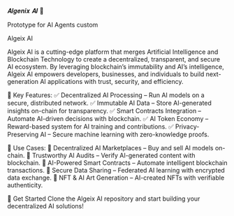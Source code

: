 𝑨𝒍𝒈𝒆𝒏𝒊𝒙 𝑨𝑰 🤖

Prototype for AI Agents custom

Algeix AI

Algeix AI is a cutting-edge platform that merges Artificial Intelligence and Blockchain Technology to create a decentralized, transparent, and secure AI ecosystem. By leveraging blockchain’s immutability and AI’s intelligence, Algeix AI empowers developers, businesses, and individuals to build next-generation AI applications with trust, security, and efficiency.

🌟 Key Features: ✅ Decentralized AI Processing – Run AI models on a secure, distributed network. ✅ Immutable AI Data – Store AI-generated insights on-chain for transparency. ✅ Smart Contracts Integration – Automate AI-driven decisions with blockchain. ✅ AI Token Economy – Reward-based system for AI training and contributions. ✅ Privacy-Preserving AI – Secure machine learning with zero-knowledge proofs.

🚀 Use Cases: 🔹 Decentralized AI Marketplaces – Buy and sell AI models on-chain. 🔹 Trustworthy AI Audits – Verify AI-generated content with blockchain. 🔹 AI-Powered Smart Contracts – Automate intelligent blockchain transactions. 🔹 Secure Data Sharing – Federated AI learning with encrypted data exchange. 🔹 NFT & AI Art Generation – AI-created NFTs with verifiable authenticity.

📌 Get Started Clone the Algeix AI repository and start building your decentralized AI solutions!
